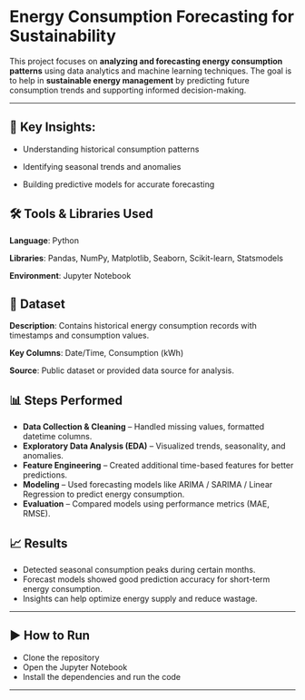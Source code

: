 # Energy Consumption Forecasting for Sustainability

This project focuses on **analyzing and forecasting energy consumption patterns** using data analytics and machine learning techniques.
The goal is to help in **sustainable energy management** by predicting future consumption trends and supporting informed decision-making.

---

## 📌 Key Insights:

- Understanding historical consumption patterns

- Identifying seasonal trends and anomalies

- Building predictive models for accurate forecasting

## 🛠️ Tools & Libraries Used

**Language**: Python

**Libraries**: Pandas, NumPy, Matplotlib, Seaborn, Scikit-learn, Statsmodels

**Environment**: Jupyter Notebook

## 📂 Dataset

**Description**: Contains historical energy consumption records with timestamps and consumption values.

**Key Columns**: Date/Time, Consumption (kWh)

**Source**: Public dataset or provided data source for analysis.

## 📊 Steps Performed

- **Data Collection & Cleaning** – Handled missing values, formatted datetime columns.
- **Exploratory Data Analysis (EDA)** – Visualized trends, seasonality, and anomalies.
- **Feature Engineering** – Created additional time-based features for better predictions.
- **Modeling** – Used forecasting models like ARIMA / SARIMA / Linear Regression to predict energy consumption.
- **Evaluation** – Compared models using performance metrics (MAE, RMSE).

## 📈 Results

- Detected seasonal consumption peaks during certain months.
- Forecast models showed good prediction accuracy for short-term energy consumption.
- Insights can help optimize energy supply and reduce wastage.

---

## ▶️ How to Run
- Clone the repository
- Open the Jupyter Notebook
- Install the dependencies and run the code

---
